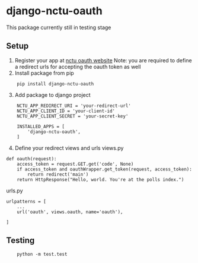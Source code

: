 # django-nctu-oauth

This package currently still in testing stage
## Setup
1. Register your app at [nctu oauth website](https://id.nctu.edu.tw/)
    Note: you are required to define a redirect urls for accepting the oauth token as well
2. Install package from pip
```
    pip install django-nctu-oauth
```

3. Add package to django project
```
    NCTU_APP_REDIRECT_URI = 'your-redirect-url'
    NCTU_APP_CLIENT_ID = 'your-client-id'
    NCTU_APP_CLIENT_SECRET = 'your-secret-key'

    INSTALLED_APPS = [
        'django-nctu-oauth',
    ]
```
4. Define your redirect views and urls
views.py
```
def oauth(request):
	access_token = request.GET.get('code', None)
	if access_token and oauthWrapper.get_token(request, access_token):
		return redirect('main')
	return HttpResponse("Hello, world. You're at the polls index.")
```
urls.py
```
urlpatterns = [
    ...
    url('oauth', views.oauth, name='oauth'),

]
```

## Testing
```
    python -m test.test
```